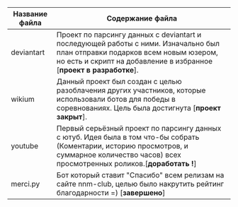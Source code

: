 **Название файла**  | **Содержание файла**
----------------|----------------------
deviantart | Проект по парсингу данных с deviantart и последующей работы с ними. Изначально был план отправки подарков всем новым юзером, но есть и скрипт на добавление в избранное [**проект в разработке**].
wikium  | Данный проект был создан с целью разоблачения других участников, которые использовали ботов для победы в соревнованиях. Цель была достигнута [**проект закрыт**].
youtube | Первый серьёзный проект по парсингу данных с ютуб. Идея была в том что-бы собрать (Коментарии, историю просмотров, и суммарное количество часов) всех просмотренных роликов.[**доработать !**]
merci.py | Бот который ставит "Спасибо" всем релизам на сайте nnm-club, целью было накрутить рейтинг благодарности =) [**завершено**]
